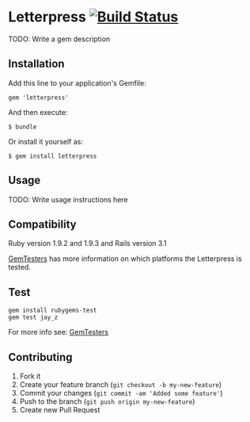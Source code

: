 # Letterpress [![Build Status](http://travis-ci.org/unders/letterpress.png)](http://travis-ci.org/unders/letterpress)

TODO: Write a gem description

## Installation

Add this line to your application's Gemfile:

    gem 'letterpress'

And then execute:

    $ bundle

Or install it yourself as:

    $ gem install letterpress

## Usage

TODO: Write usage instructions here

Compatibility
-------------

Ruby version 1.9.2 and 1.9.3 and Rails version 3.1

[GemTesters](http://test.rubygems.org/gems/letterpress) has
 more information on which platforms the Letterpress is tested.
 

Test
-------------------------

    gem install rubygems-test
    gem test jay_z


For more info see: [GemTesters](http://test.rubygems.org/)

## Contributing

1. Fork it
2. Create your feature branch (`git checkout -b my-new-feature`)
3. Commit your changes (`git commit -am 'Added some feature'`)
4. Push to the branch (`git push origin my-new-feature`)
5. Create new Pull Request
